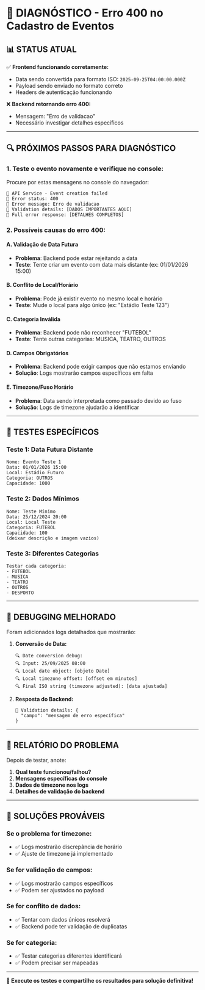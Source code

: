 # 🔧 DIAGNÓSTICO - Erro 400 no Cadastro de Eventos

## 📊 **STATUS ATUAL**

✅ **Frontend funcionando corretamente:**
- Data sendo convertida para formato ISO: `2025-09-25T04:00:00.000Z`
- Payload sendo enviado no formato correto
- Headers de autenticação funcionando

❌ **Backend retornando erro 400:**
- Mensagem: "Erro de validacao" 
- Necessário investigar detalhes específicos

---

## 🔍 **PRÓXIMOS PASSOS PARA DIAGNÓSTICO**

### **1. Teste o evento novamente e verifique no console:**

Procure por estas mensagens no console do navegador:

```
🔴 API Service - Event creation failed
🔴 Error status: 400
🔴 Error message: Erro de validacao
🔴 Validation details: [DADOS IMPORTANTES AQUI]
🔴 Full error response: [DETALHES COMPLETOS]
```

### **2. Possíveis causas do erro 400:**

#### **A. Validação de Data Futura**
- **Problema**: Backend pode estar rejeitando a data
- **Teste**: Tente criar um evento com data mais distante (ex: 01/01/2026 15:00)

#### **B. Conflito de Local/Horário**  
- **Problema**: Pode já existir evento no mesmo local e horário
- **Teste**: Mude o local para algo único (ex: "Estádio Teste 123")

#### **C. Categoria Inválida**
- **Problema**: Backend pode não reconhecer "FUTEBOL"
- **Teste**: Tente outras categorias: MUSICA, TEATRO, OUTROS

#### **D. Campos Obrigatórios**
- **Problema**: Backend pode exigir campos que não estamos enviando
- **Solução**: Logs mostrarão campos específicos em falta

#### **E. Timezone/Fuso Horário**
- **Problema**: Data sendo interpretada como passado devido ao fuso
- **Solução**: Logs de timezone ajudarão a identificar

---

## 🧪 **TESTES ESPECÍFICOS**

### **Teste 1: Data Futura Distante**
```
Nome: Evento Teste 1
Data: 01/01/2026 15:00
Local: Estádio Futuro
Categoria: OUTROS
Capacidade: 1000
```

### **Teste 2: Dados Mínimos**
```
Nome: Teste Mínimo
Data: 25/12/2024 20:00  
Local: Local Teste
Categoria: FUTEBOL
Capacidade: 100
(deixar descrição e imagem vazios)
```

### **Teste 3: Diferentes Categorias**
```
Testar cada categoria:
- FUTEBOL
- MUSICA
- TEATRO
- OUTROS
- DESPORTO
```

---

## 🔧 **DEBUGGING MELHORADO**

Foram adicionados logs detalhados que mostrarão:

1. **Conversão de Data:**
   ```
   🔍 Date conversion debug:
   🔍 Input: 25/09/2025 08:00
   🔍 Local date object: [objeto Date]
   🔍 Local timezone offset: [offset em minutos]
   🔍 Final ISO string (timezone adjusted): [data ajustada]
   ```

2. **Resposta do Backend:**
   ```
   🔴 Validation details: {
     "campo": "mensagem de erro específica"
   }
   ```

---

## 📝 **RELATÓRIO DO PROBLEMA**

Depois de testar, anote:

1. **Qual teste funcionou/falhou?**
2. **Mensagens específicas do console**
3. **Dados de timezone nos logs**
4. **Detalhes de validação do backend**

---

## 🎯 **SOLUÇÕES PROVÁVEIS**

### **Se o problema for timezone:**
- ✅ Logs mostrarão discrepância de horário
- ✅ Ajuste de timezone já implementado

### **Se for validação de campos:**
- ✅ Logs mostrarão campos específicos
- ✅ Podem ser ajustados no payload

### **Se for conflito de dados:**
- ✅ Tentar com dados únicos resolverá
- ✅ Backend pode ter validação de duplicatas

### **Se for categoria:**
- ✅ Testar categorias diferentes identificará
- ✅ Podem precisar ser mapeadas

---

**🚀 Execute os testes e compartilhe os resultados para solução definitiva!**